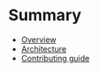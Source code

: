 # Summary

-   [Overview](README.md)
-   [Architecture](ARCHITECTURE.md)
-   [Contributing guide](CONTRIBUTING.md)
